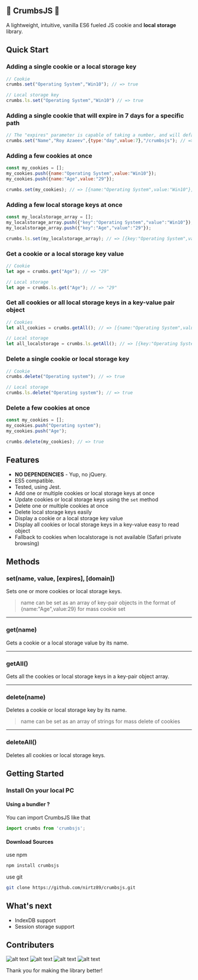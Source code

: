 ## 🍪 CrumbsJS 🍪

A lightweight, intuitive, vanilla ES6 fueled JS cookie and **local storage** library.

## Quick Start

### Adding a single cookie or a local storage key
```javascript
// Cookie
crumbs.set("Operating System","Win10"); // => true

// Local storage key
crumbs.ls.set("Operating System","Win10") // => true
```

### Adding a single cookie that will expire in 7 days for a specific path
```javascript
// The "expires" parameter is capable of taking a number, and will default as days.
crumbs.set("Name","Roy Azaeev",{type:"day",value:7},"/crumbsjs"); // => true
```

### Adding a few cookies at once
```javascript
const my_cookies = [];
my_cookies.push({name:"Operating System",value:"Win10"});
my_cookies.push({name:"Age",value:"29"});

crumbs.set(my_cookies); // => [{name:"Operating System",value:"Win10"},{name:"Age",value:"29"}]
```

### Adding a few local storage keys at once
```javascript
const my_localstorage_array = [];
my_localstorage_array.push({"key":"Operating System","value":"Win10"});
my_localstorage_array.push({"key":"Age","value":"29"});

crumbs.ls.set(my_localstorage_array); // => [{key:"Operating System",value:"Win10"},{key:"Age",value:"29"}]
```

### Get a cookie or a local storage key value
```javascript
// Cookie
let age = crumbs.get("Age"); // => "29"

// Local storage
let age = crumbs.ls.get("Age"); // => "29"
```

### Get all cookies or all local storage keys in a key-value pair object
```javascript
// Cookies
let all_cookies = crumbs.getAll(); // => [{name:"Operating System",value:"Win10"},{name:"Age",value:"29"}]

// Local storage
let all_localstorage = crumbs.ls.getAll(); // => [{key:"Operating System",value:"Win10"},{key:"Age",value:"29"}]
```

### Delete a single cookie or local storage key
```javascript
// Cookie
crumbs.delete("Operating system"); // => true

// Local storage
crumbs.ls.delete("Operating system"); // => true
```

### Delete a few cookies at once
```javascript
const my_cookies = [];
my_cookies.push("Operating system");
my_cookies.push("Age");

crumbs.delete(my_cookies); // => true
```

## Features

* **NO DEPENDENCIES** - Yup, no jQuery.
* ES5 compatible.
* Tested, using Jest.
* Add one or multiple cookies or local storage keys at once
* Update cookies or local storage keys using the `set` method
* Delete one or multiple cookies at once
* Delete local storage keys easily
* Display a cookie or a local storage key value
* Display all cookies or local storage keys in a key-value easy to read object
* Fallback to cookies when localstorage is not available (Safari private browsing)


## Methods

### set(name, value, [expires], [domain])
Sets one or more cookies or local storage keys.
> name can be set as an array of key-pair objects in the format of {name:"Age",value:29} for mass cookie set

---

### get(name)
Gets a cookie or a local storage value by its name.

---

### getAll()
Gets all the cookies or local storage keys in a key-pair object array.

---

### delete(name)
Deletes a cookie or local storage key by its name.

> name can be set as an array of strings for mass delete of cookies
---

### deleteAll()
Deletes all cookies or local storage keys.


## Getting Started

### Install On your local PC

#### Using a bundler ?

You can import CrumbsJS like that

```js
import crumbs from 'crumbsjs';
```

#### Download Sources

use npm

```bash
npm install crumbsjs
```

use git

```bash
git clone https://github.com/nirtz89/crumbsjs.git
```

## What's next
* IndexDB support
* Session storage support

## Contributers

![alt text](https://avatars3.githubusercontent.com/u/1689750?s=60&v=4 "Johann-S") ![alt text](https://avatars1.githubusercontent.com/u/15731984?s=60&v=4 "Swiftmatt") ![alt text](https://avatars1.githubusercontent.com/u/12184996?s=60&v=4 "4marcellefter") ![alt text](https://avatars.githubusercontent.com/u/9419680?v=4 "pablogiralt")

Thank you for making the library better!
